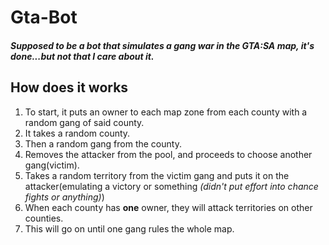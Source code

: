 # Gta-Bot
##### Supposed to be a bot that simulates a gang war in the GTA:SA map, it's done...but not that I care about it.

## How does it works

1. To start, it puts an owner to each map zone from each county with a random gang of said county.
2. It takes a random county.
3. Then a random gang from the county.
4. Removes the attacker from the pool, and proceeds to choose another gang(victim).
5. Takes a random territory from the victim gang and puts it on the attacker(emulating a victory or something *(didn't put effort into chance fights or anything)*)
6. When each county has **one** owner, they will attack territories on other counties.
7. This will go on until one gang rules the whole map.
